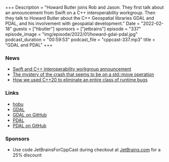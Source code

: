 +++
Description = "Howard Butler joins Rob and Jason. They first talk about an announcement from Swift on a C++ interoperability workgroup. Then they talk to Howard Butler about the C++ Geospatial libraries GDAL and PDAL, and his involvement with geospatial development."
Date = "2022-02-18"
guests = ["hbutler"]
sponsors = ["jetbrains"]
episode = "337"
episode_image = "img/episode/2022/01/howard-gdal-pdal.jpg"
podcast_duration = "00:59:53"
podcast_file = "cppcast-337.mp3"
title = "GDAL and PDAL"
+++

### News ###

 - [Swift and C++ interoperability workgroup announcement](https://forums.swift.org/t/swift-and-c-interoperability-workgroup-announcement/54998)
 - [The mystery of the crash that seems to be on a std::move operation](https://devblogs.microsoft.com/oldnewthing/20220120-00/?p=106178)
 - [How we used C++20 to eliminate an entire class of runtime bugs](https://devblogs.microsoft.com/cppblog/how-we-used-cpp20-to-eliminate-an-entire-class-of-runtime-bugs/)

### Links ###

 - [hobu](https://hobu.co/)
 - [GDAL](https://gdal.org/)
 - [GDAL on GitHub](https://github.com/OSGeo/gdal)
 - [PDAL](http://pdal.io/)
 - [PDAL on GitHub](https://github.com/PDAL/PDAL)

### Sponsors ###

- Use code JetBrainsForCppCast during checkout at [JetBrains.com](https://jb.gg/cppcast) for a 25% discount

